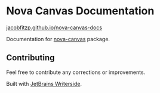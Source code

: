# Nova Canvas Documentation

[jacobfitzp.github.io/nova-canvas-docs](https://jacobfitzp.github.io/nova-canvas-docs/about.html)

Documentation for [nova-canvas](https://github.com/JacobFitzp/nova-canvas) package.

## Contributing

Feel free to contribute any corrections or improvements.

Built with [JetBrains Writerside](https://www.jetbrains.com/writerside/).